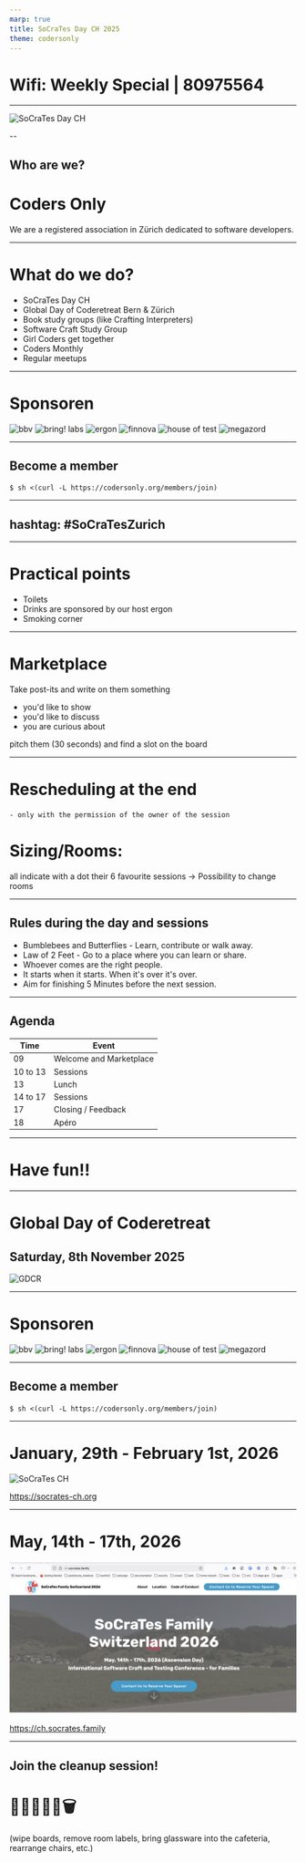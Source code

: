 ```yaml
---
marp: true
title: SoCraTes Day CH 2025
theme: codersonly
---
```


# Wifi: Weekly Special | 80975564
---

<!-- _class: centered -->

![SoCraTes Day CH](../assets/socrates-day-ch.png)

--

## Who are we?

# Coders Only

We are a registered association in Zürich dedicated to software developers.

---

# What do we do?

- SoCraTes Day CH
- Global Day of Coderetreat Bern & Zürich
- Book study groups (like Crafting Interpreters)
- Software Craft Study Group
- Girl Coders get together
- Coders Monthly
- Regular meetups

---

<!-- _class: sponsors -->

# Sponsoren

![bbv](../assets/sponsors/dark/bbv.webp) ![bring! labs](../assets/sponsors/dark/bring.webp)
![ergon](../assets/sponsors/dark/ergon.webp) ![finnova](../assets/sponsors/dark/finnova.webp)
![house of test](../assets/sponsors/dark/house-of-test.webp) ![megazord](../assets/sponsors/dark/megazord.webp)

---

## Become a member

```shell
$ sh <(curl -L https://codersonly.org/members/join)
```

---

## hashtag: #SoCraTesZurich

---

# Practical points

- Toilets
- Drinks are sponsored by our host ergon
- Smoking corner

---

# Marketplace

Take post-its and write on them something

- you'd like to show
- you'd like to discuss
- you are curious about

pitch them (30 seconds) and find a slot on the board

---

# Rescheduling at the end

    - only with the permission of the owner of the session

# Sizing/Rooms:

all indicate with a dot their 6 favourite sessions
-> Possibility to change rooms


---

## Rules during the day and sessions

- Bumblebees and Butterflies - Learn, contribute or walk away.
- Law of 2 Feet - Go to a place where you can learn or share.
- Whoever comes are the right people.
- It starts when it starts. When it's over it's over.
- Aim for finishing 5 Minutes before the next session.

---

## Agenda

| Time     | Event                   |
|----------|-------------------------|
| 09       | Welcome and Marketplace |
| 10 to 13 | Sessions                |
| 13       | Lunch                   |
| 14 to 17 | Sessions                |
| 17       | Closing / Feedback      |
| 18       | Apéro                   |

---

# Have fun!!

---

<!-- _class: centered -->

# Global Day of Coderetreat

## Saturday, 8th November 2025

![GDCR](../assets/gdcr_2025_tito_banner.png)

---

<!-- _class: sponsors -->

# Sponsoren

![bbv](../assets/sponsors/dark/bbv.webp) ![bring! labs](../assets/sponsors/dark/bring.webp)
![ergon](../assets/sponsors/dark/ergon.webp) ![finnova](../assets/sponsors/dark/finnova.webp)
![house of test](../assets/sponsors/dark/house-of-test.webp) ![megazord](../assets/sponsors/dark/megazord.webp)

---

## Become a member

```shell
$ sh <(curl -L https://codersonly.org/members/join)
```

---

<!-- _class: centered -->

# January, 29th - February 1st, 2026

![SoCraTes CH](../assets/socrates-ch.webp)

https://socrates-ch.org

---

<!-- _class: centered -->

# May, 14th - 17th, 2026

![Socrates_Family_2026.png](../assets/Socrates_Family_2026.png)

https://ch.socrates.family

---

## Join the cleanup session!

# 🧼✨🫧🧹🧽🗑️

(wipe boards, remove room labels, bring glassware into the cafeteria, rearrange chairs, etc.)
